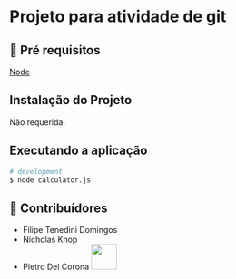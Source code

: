 # Projeto para atividade de git
 
## 🔐 Pré requisitos

<a href="https://nodejs.dev/">Node</a> &nbsp;

## Instalação do Projeto

Não requerida.

## Executando a aplicação

```bash
# development
$ node calculator.js
```

## 🤝 Contribuídores
- Filipe Tenedini Domingos
- Nicholas Knop
- Pietro Del Corona
<a href="https://github.com/angelogluz"><img src="https://github.com/angelogluz.png" width="45" height="45"></a> &nbsp;

